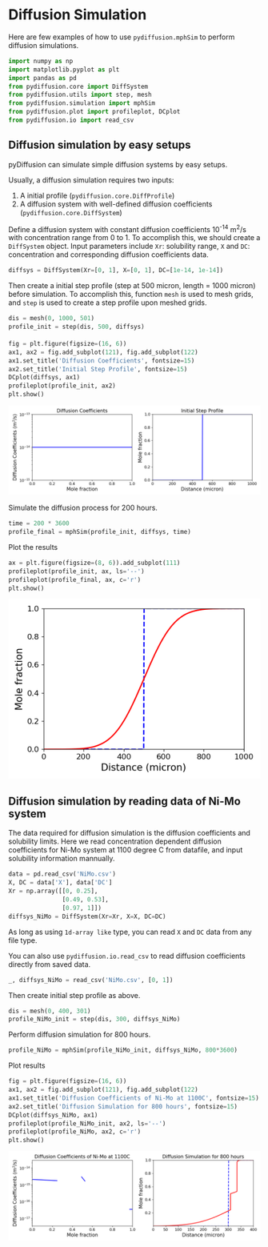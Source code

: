 # Diffusion Simulation

Here are few examples of how to use `pydiffusion.mphSim` to perform diffusion simulations.

```python
import numpy as np
import matplotlib.pyplot as plt
import pandas as pd
from pydiffusion.core import DiffSystem
from pydiffusion.utils import step, mesh
from pydiffusion.simulation import mphSim
from pydiffusion.plot import profileplot, DCplot
from pydiffusion.io import read_csv
```

## Diffusion simulation by easy setups

pyDiffusion can simulate simple diffusion systems by easy setups.

Usually, a diffusion simulation requires two inputs:

1. A initial profile (`pydiffusion.core.DiffProfile`)
2. A diffusion system with well-defined diffusion coefficients (`pydiffusion.core.DiffSystem`)

Define a diffusion system with constant diffusion coefficients 10<sup>-14</sup> m<sup>2</sup>/s with concentration range from 0 to 1. To accomplish this, we should create a `DiffSystem` object. Input parameters include `Xr`: solubility range, `X` and `DC`: concentration and corresponding diffusion coefficients data.

```python
diffsys = DiffSystem(Xr=[0, 1], X=[0, 1], DC=[1e-14, 1e-14])
```

Then create a initial step profile (step at 500 micron, length = 1000 micron) before simulation. To accomplish this, function `mesh` is used to mesh grids, and `step` is used to create a step profile upon meshed grids.

```python
dis = mesh(0, 1000, 501)
profile_init = step(dis, 500, diffsys)

fig = plt.figure(figsize=(16, 6))
ax1, ax2 = fig.add_subplot(121), fig.add_subplot(122)
ax1.set_title('Diffusion Coefficients', fontsize=15)
ax2.set_title('Initial Step Profile', fontsize=15)
DCplot(diffsys, ax1)
profileplot(profile_init, ax2)
plt.show()
```

![D_constant](DiffusionSimulation_files/DiffusionSimulation_1.png)

Simulate the diffusion process for 200 hours.

```python
time = 200 * 3600
profile_final = mphSim(profile_init, diffsys, time)
```

Plot the results

```python
ax = plt.figure(figsize=(8, 6)).add_subplot(111)
profileplot(profile_init, ax, ls='--')
profileplot(profile_final, ax, c='r')
plt.show()
```

![profile_constant](DiffusionSimulation_files/DiffusionSimulation_2.png)

## Diffusion simulation by reading data of Ni-Mo system

The data required for diffusion simulation is the diffusion coefficients and solubility limits. Here we read concentration dependent diffusion coefficients for Ni-Mo system at 1100 degree C from datafile, and input solubility information mannually.

```python
data = pd.read_csv('NiMo.csv')
X, DC = data['X'], data['DC']
Xr = np.array([[0, 0.25],
               [0.49, 0.53],
               [0.97, 1]])
diffsys_NiMo = DiffSystem(Xr=Xr, X=X, DC=DC)
```

As long as using `1d-array like` type, you can read `X` and `DC` data from any file type.

You can also use `pydiffusion.io.read_csv` to read diffusion coefficients directly from saved data.

```python
_, diffsys_NiMo = read_csv('NiMo.csv', [0, 1])
```

Then create initial step profile as above.

```python
dis = mesh(0, 400, 301)
profile_NiMo_init = step(dis, 300, diffsys_NiMo)
```

Perform diffusion simulation for 800 hours.

```python
profile_NiMo = mphSim(profile_NiMo_init, diffsys_NiMo, 800*3600)
```

Plot results

```python
fig = plt.figure(figsize=(16, 6))
ax1, ax2 = fig.add_subplot(121), fig.add_subplot(122)
ax1.set_title('Diffusion Coefficients of Ni-Mo at 1100C', fontsize=15)
ax2.set_title('Diffusion Simulation for 800 hours', fontsize=15)
DCplot(diffsys_NiMo, ax1)
profileplot(profile_NiMo_init, ax2, ls='--')
profileplot(profile_NiMo, ax2, c='r')
plt.show()
```

![NiMo_sim](DiffusionSimulation_files/DiffusionSimulation_3.png)
